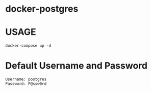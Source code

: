 # docker-postgres

# USAGE
```
docker-compose up -d
```

# Default Username and Password
```
Username: postgres
Password: P@ssw0rd
```